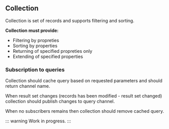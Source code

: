 ## Collection

Collection is set of records and supports filtering and sorting.

**Collection must provide:**

- Filtering by propreties
- Sorting by properties
- Returning of specified propreties only
- Extending of specified properties

### Subscription to queries

Collection should cache query based on requested parameters and should return channel name.

When result set changes (records has been modified - result set changed) collection should publish changes to query channel.

When no subscribers remains then collection should remove cached query.

::: warning
Work in progress.
:::